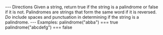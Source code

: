 --- Directions
Given a string, return true if the string is a palindrome
or false if it is not.  Palindromes are strings that
form the same word if it is reversed. *Do* include spaces
and punctuation in determining if the string is a palindrome.
--- Examples:
palindrome("abba") === true
palindrome("abcdefg") === false
